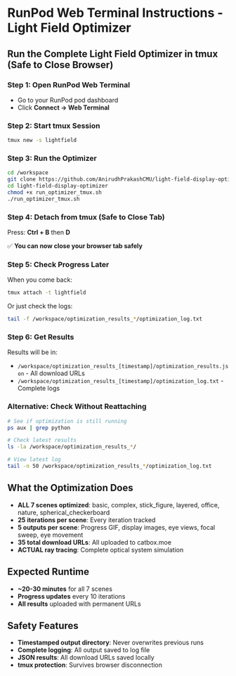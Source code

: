 # RunPod Web Terminal Instructions - Light Field Optimizer

## Run the Complete Light Field Optimizer in tmux (Safe to Close Browser)

### Step 1: Open RunPod Web Terminal
- Go to your RunPod pod dashboard
- Click **Connect → Web Terminal**

### Step 2: Start tmux Session
```bash
tmux new -s lightfield
```

### Step 3: Run the Optimizer
```bash
cd /workspace
git clone https://github.com/AnirudhPrakashCMU/light-field-display-optimizer.git
cd light-field-display-optimizer
chmod +x run_optimizer_tmux.sh
./run_optimizer_tmux.sh
```

### Step 4: Detach from tmux (Safe to Close Tab)
Press: **Ctrl + B** then **D**

✅ **You can now close your browser tab safely**

### Step 5: Check Progress Later
When you come back:
```bash
tmux attach -t lightfield
```

Or just check the logs:
```bash
tail -f /workspace/optimization_results_*/optimization_log.txt
```

### Step 6: Get Results
Results will be in:
- `/workspace/optimization_results_[timestamp]/optimization_results.json` - All download URLs
- `/workspace/optimization_results_[timestamp]/optimization_log.txt` - Complete logs

### Alternative: Check Without Reattaching
```bash
# See if optimization is still running
ps aux | grep python

# Check latest results
ls -la /workspace/optimization_results_*/

# View latest log
tail -n 50 /workspace/optimization_results_*/optimization_log.txt
```

## What the Optimization Does
- **ALL 7 scenes optimized**: basic, complex, stick_figure, layered, office, nature, spherical_checkerboard
- **25 iterations per scene**: Every iteration tracked
- **5 outputs per scene**: Progress GIF, display images, eye views, focal sweep, eye movement
- **35 total download URLs**: All uploaded to catbox.moe
- **ACTUAL ray tracing**: Complete optical system simulation

## Expected Runtime
- **~20-30 minutes** for all 7 scenes
- **Progress updates** every 10 iterations
- **All results** uploaded with permanent URLs

## Safety Features
- **Timestamped output directory**: Never overwrites previous runs
- **Complete logging**: All output saved to log file
- **JSON results**: All download URLs saved locally
- **tmux protection**: Survives browser disconnection